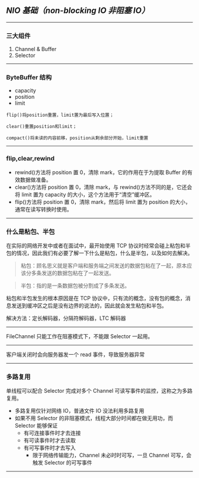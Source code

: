## **_NIO 基础（non-blocking IO 非阻塞 IO）_**

---

### **三大组件**

1.  Channel & Buffer
2.  Selector

---

### **ByteBuffer 结构**

- capacity
- position
- limit

`flip()将position重置，limit置为最后写入位置；`

`clear()重置position和limit；`

`compact()将未读的内容前移，position从剩余部分开始，limit重置`

---

### **flip,clear,rewind**

- rewind()方法将 position 置 0，清除 mark，它的作用在于为提取 Buffer 的有效数据做准备。
- clear()方法将 position 置 0，清除 mark，与 rewind()方法不同的是，它还会将 limit 置为 capacity 的大小，这个方法用于“清空”缓冲区。
- flip()方法将 position 置 0，清除 mark，然后将 limit 置为 position 的大小，通常在读写转换时使用。

---

### **什么是粘包、半包**

在实际的网络开发中或者在面试中，最开始使用 TCP 协议时经常会碰上粘包和半包的情况，因此我们有必要了解一下什么是粘包，什么是半包，以及如何去解决。

> 粘包：顾名思义就是客户端和服务端之间发送的数据包粘在了一起，原本应该分多条发送的数据包粘在了一起发送。

> 半包：指的是一条数据包被分割成了多条发送。

粘包和半包发生的根本原因是在 TCP 协议中，只有流的概念，没有包的概念，消息发送到缓冲区之后是没有边界的说法的，因此就会发生粘包和半包。

解决方法：定长解码器，分隔符解码器，LTC 解码器

---

FileChannel 只能工作在阻塞模式下，不能跟 Selector 一起用。

---

客户端关闭时会向服务器发一个 read 事件，导致服务器异常

---

### **多路复用**

单线程可以配合 Selector 完成对多个 Channel 可读写事件的监控，这称之为多路复用。

- 多路复用仅针对网络 IO，普通文件 IO 没法利用多路复用
- 如果不用 Selector 的非阻塞模式，线程大部分时间都在做无用功，而 Selector 能够保证
  - 有可连接事件时才去连接
  - 有可读事件时才去读取
  - 有可写事件时才去写入
    - 限于网络传输能力，Channel 未必时时可写，一旦 Channel 可写，会触发 Selector 的可写事件

---
